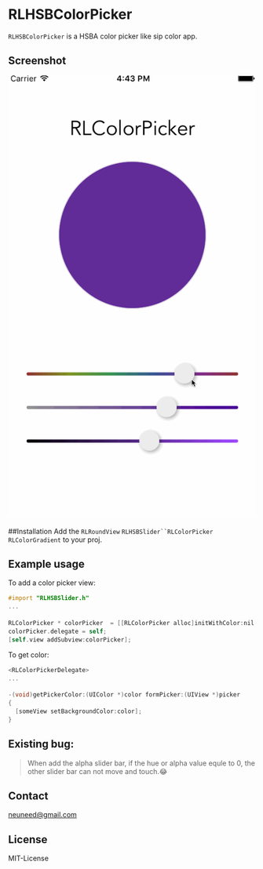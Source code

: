 # RLHSBColorPicker
`RLHSBColorPicker` is a HSBA color picker like sip color app.

## Screenshot

![RLHSBColorPicker Screenshot](HSBColorView/demo.gif)

##Installation
Add the `RLRoundView` `RLHSBSlider``RLColorPicker` `RLColorGradient` to your proj.


## Example usage

To add a color picker view:

```objective-c
#import "RLHSBSlider.h"
...

RLColorPicker * colorPicker  = [[RLColorPicker alloc]initWithColor:nil withFrame:CGRectMake(x, y,width,height)];
colorPicker.delegate = self;
[self.view addSubview:colorPicker];
```

To get color:

```objective-c 
<RLColorPickerDelegate>
...
 
-(void)getPickerColor:(UIColor *)color formPicker:(UIView *)picker
{
  [someView setBackgroundColor:color];
}

```

## Existing bug: 
> When add the alpha slider bar, if the hue or alpha value equle to 0, the other slider bar can not move and touch.😂



## Contact
<neuneed@gmail.com>

## License
MIT-License

